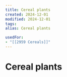 ```yaml
---
title: Cereal plants
created: 2024-12-01
modified: 2024-12-01
tags: 
alias: Cereal plants

usedFor:
- "[[2959 Cereals]]"
---
```

# Cereal plants
